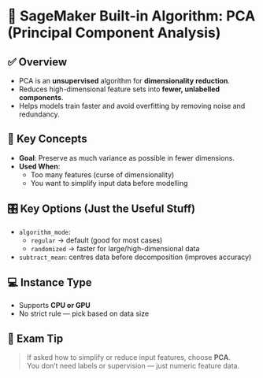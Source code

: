 # 📘 SageMaker Built-in Algorithm: PCA (Principal Component Analysis)

## ✅ Overview
- PCA is an **unsupervised** algorithm for **dimensionality reduction**.
- Reduces high-dimensional feature sets into **fewer, unlabelled components**.
- Helps models train faster and avoid overfitting by removing noise and redundancy.

## 🔧 Key Concepts
- **Goal**: Preserve as much variance as possible in fewer dimensions.
- **Used When**:
  - Too many features (curse of dimensionality)
  - You want to simplify input data before modelling

## 🎛️ Key Options (Just the Useful Stuff)
- `algorithm_mode`: 
  - `regular` → default (good for most cases)
  - `randomized` → faster for large/high-dimensional data
- `subtract_mean`: centres data before decomposition (improves accuracy)

## 💻 Instance Type
- Supports **CPU or GPU**
- No strict rule — pick based on data size

## 📝 Exam Tip
> If asked how to simplify or reduce input features, choose **PCA**.  
> You don’t need labels or supervision — just numeric feature data.
